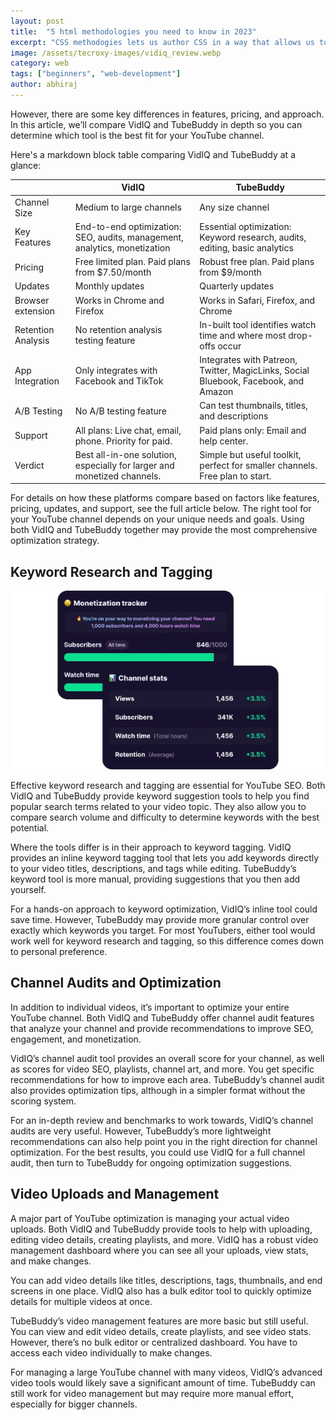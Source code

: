 ```yaml
---
layout: post
title:  "5 html methodologies you need to know in 2023"
excerpt: "CSS methodogies lets us author CSS in a way that allows us to develop, maintain and scale the front-end as a set of small, isolated modules."
image: /assets/tecroxy-images/vidiq_review.webp
category: web
tags: ["beginners", "web-development"]
author: abhiraj
---
```


However, there are some key differences in features, pricing, and approach. In this article, we’ll compare VidIQ and TubeBuddy in depth so you can determine which tool is the best fit for your YouTube channel.

Here's a markdown block table comparing VidIQ and TubeBuddy at a glance:

|  | VidIQ | TubeBuddy |
| --- | --- | --- |
| Channel Size | Medium to large channels | Any size channel |
| Key Features | End-to-end optimization: SEO, audits, management, analytics, monetization | Essential optimization: Keyword research, audits, editing, basic analytics |
| Pricing | Free limited plan. Paid plans from $7.50/month | Robust free plan. Paid plans from $9/month |
| Updates | Monthly updates | Quarterly updates |
| Browser extension | Works in Chrome and Firefox | Works in Safari, Firefox, and Chrome |
| Retention Analysis | No retention analysis testing feature | In-built tool identifies watch time and where most drop-offs occur |
| App Integration | Only integrates with Facebook and TikTok | Integrates with Patreon, Twitter, MagicLinks, Social Bluebook, Facebook, and Amazon |
| A/B Testing | No A/B testing feature | Can test thumbnails, titles, and descriptions |
| Support | All plans: Live chat, email, phone. Priority for paid. | Paid plans only: Email and help center. |
| Verdict | Best all-in-one solution, especially for larger and monetized channels. | Simple but useful toolkit, perfect for smaller channels. Free plan to start. |

For details on how these platforms compare based on factors like features, pricing, updates, and support, see the full article below. The right tool for your YouTube channel depends on your unique needs and goals. Using both VidIQ and TubeBuddy together may provide the most comprehensive optimization strategy.


## Keyword Research and Tagging

![vidiq review](/assets/tecroxy-images/vidiq_review.webp)

Effective keyword research and tagging are essential for YouTube SEO. Both VidIQ and TubeBuddy provide keyword suggestion tools to help you find popular search terms related to your video topic. They also allow you to compare search volume and difficulty to determine keywords with the best potential.

Where the tools differ is in their approach to keyword tagging. VidIQ provides an inline keyword tagging tool that lets you add keywords directly to your video titles, descriptions, and tags while editing. TubeBuddy’s keyword tool is more manual, providing suggestions that you then add yourself.

For a hands-on approach to keyword optimization, VidIQ’s inline tool could save time. However, TubeBuddy may provide more granular control over exactly which keywords you target. For most YouTubers, either tool would work well for keyword research and tagging, so this difference comes down to personal preference.

## Channel Audits and Optimization

In addition to individual videos, it’s important to optimize your entire YouTube channel. Both VidIQ and TubeBuddy offer channel audit features that analyze your channel and provide recommendations to improve SEO, engagement, and monetization.

VidIQ’s channel audit tool provides an overall score for your channel, as well as scores for video SEO, playlists, channel art, and more. You get specific recommendations for how to improve each area. TubeBuddy’s channel audit also provides optimization tips, although in a simpler format without the scoring system.

For an in-depth review and benchmarks to work towards, VidIQ’s channel audits are very useful. However, TubeBuddy’s more lightweight recommendations can also help point you in the right direction for channel optimization. For the best results, you could use VidIQ for a full channel audit, then turn to TubeBuddy for ongoing optimization suggestions.

## Video Uploads and Management

A major part of YouTube optimization is managing your actual video uploads. Both VidIQ and TubeBuddy provide tools to help with uploading, editing video details, creating playlists, and more.
VidIQ has a robust video management dashboard where you can see all your uploads, view stats, and make changes. 

You can add video details like titles, descriptions, tags, thumbnails, and end screens in one place. VidIQ also has a bulk editor tool to quickly optimize details for multiple videos at once.

TubeBuddy’s video management features are more basic but still useful. You can view and edit video details, create playlists, and see video stats. However, there’s no bulk editor or centralized dashboard. You have to access each video individually to make changes.

For managing a large YouTube channel with many videos, VidIQ’s advanced video tools would likely save a significant amount of time. TubeBuddy can still work for video management but may require more manual effort, especially for bigger channels.
